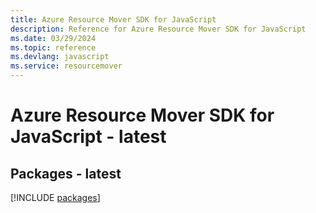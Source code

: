 ```yaml
---
title: Azure Resource Mover SDK for JavaScript
description: Reference for Azure Resource Mover SDK for JavaScript
ms.date: 03/29/2024
ms.topic: reference
ms.devlang: javascript
ms.service: resourcemover
---
```

# Azure Resource Mover SDK for JavaScript - latest
## Packages - latest
[!INCLUDE [packages](resource-mover-index.md)]